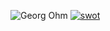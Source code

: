 ![Georg Ohm](https://user-images.githubusercontent.com/89680649/132098318-5f12032d-9deb-4cd9-b21b-79e638863e2a.jpg)
 [
![swot](https://user-images.githubusercontent.com/89680649/132099512-ab1c3676-7632-4ab6-aa60-78cd1c220142.png)
](url)

